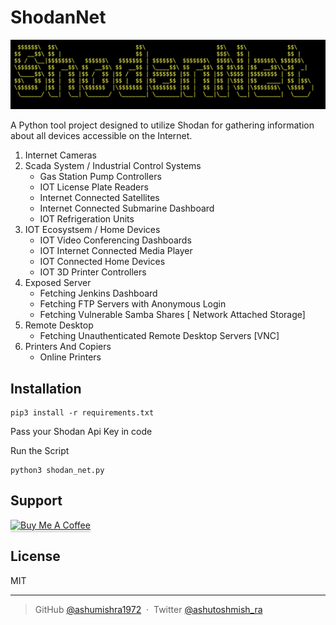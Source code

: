 # ShodanNet

<p align="center">
<img src="https://github.com/ashumishra1972/My-shodan-script/blob/main/shodan_net.png">
</p>
A Python tool project designed to utilize Shodan for gathering information about all devices accessible on the Internet.

1. Internet Cameras
2. Scada System / Industrial Control Systems
   - Gas Station Pump Controllers
   - IOT License Plate Readers
   - Internet Connected Satellites
   - Internet Connected Submarine Dashboard
   - IOT Refrigeration Units
3. IOT Ecosystsem / Home Devices
   - IOT Video Conferencing Dashboards
   - IOT Internet Connected Media Player
   - IOT Connected Home Devices
   - IOT 3D Printer Controllers
4. Exposed Server
   - Fetching Jenkins Dashboard
   - Fetching FTP Servers with Anonymous Login
   - Fetching Vulnerable Samba Shares [ Network Attached Storage]
5. Remote Desktop
   - Fetching Unauthenticated Remote Desktop Servers [VNC]
6. Printers And Copiers
   - Online Printers


## Installation

```
pip3 install -r requirements.txt
```
Pass your Shodan Api Key in code 

Run the Script
```
python3 shodan_net.py
```

## Support

<a href="https://www.buymeacoffee.com/ashumishra" target="_blank"><img src="https://www.buymeacoffee.com/assets/img/custom_images/purple_img.png" alt="Buy Me A Coffee" style="height: 41px !important;width: 174px !important;box-shadow: 0px 3px 2px 0px rgba(190, 190, 190, 0.5) !important;-webkit-box-shadow: 0px 3px 2px 0px rgba(190, 190, 190, 0.5) !important;" ></a>


## License

MIT

---

> GitHub [@ashumishra1972](https://github.com/ashumishra1972) &nbsp;&middot;&nbsp;
> Twitter [@ashutoshmish_ra](https://twitter.com/ashutoshmish_ra)



